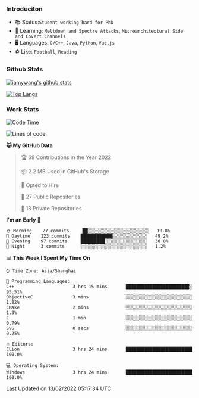 ### Introduciton

- 📚 Status:`Student working hard for PhD`
- 🔎 Learning: `Meltdown and Spectre Attacks`, `Microarchitectural Side and Covert Channels`
- 🖥️ Languages: `C/C++`, `Java`, `Python`, `Vue.js`
- ⚽ Like: `Football`, `Reading`

### Github Stats

[![iamywang's github stats](https://github-readme-stats.vercel.app/api?username=iamywang&count_private=true&show_icons=true)]()

[![Top Langs](https://github-readme-stats.vercel.app/api/top-langs/?username=iamywang&layout=compact)]()

### Work Stats

<!--START_SECTION:waka-->
![Code Time](http://img.shields.io/badge/Code%20Time-99%20hrs%2019%20mins-blue)

![Lines of code](https://img.shields.io/badge/From%20Hello%20World%20I%27ve%20Written-534%20Thousand%20lines%20of%20code-blue)

**🐱 My GitHub Data** 

> 🏆 69 Contributions in the Year 2022
 > 
> 📦 2.2 MB Used in GitHub's Storage 
 > 
> 💼 Opted to Hire
 > 
> 📜 27 Public Repositories 
 > 
> 🔑 13 Private Repositories  
 > 
**I'm an Early 🐤** 

```text
🌞 Morning    27 commits     ██░░░░░░░░░░░░░░░░░░░░░░░   10.8% 
🌆 Daytime    123 commits    ████████████░░░░░░░░░░░░░   49.2% 
🌃 Evening    97 commits     █████████░░░░░░░░░░░░░░░░   38.8% 
🌙 Night      3 commits      ░░░░░░░░░░░░░░░░░░░░░░░░░   1.2%

```


📊 **This Week I Spent My Time On** 

```text
⌚︎ Time Zone: Asia/Shanghai

💬 Programming Languages: 
C++                      3 hrs 15 mins       ████████████████████████░   95.51% 
ObjectiveC               3 mins              ░░░░░░░░░░░░░░░░░░░░░░░░░   1.82% 
CMake                    2 mins              ░░░░░░░░░░░░░░░░░░░░░░░░░   1.3% 
C                        1 min               ░░░░░░░░░░░░░░░░░░░░░░░░░   0.79% 
SVG                      0 secs              ░░░░░░░░░░░░░░░░░░░░░░░░░   0.25%

🔥 Editors: 
CLion                    3 hrs 24 mins       █████████████████████████   100.0%

💻 Operating System: 
Windows                  3 hrs 24 mins       █████████████████████████   100.0%

```


 Last Updated on 13/02/2022 05:17:34 UTC
<!--END_SECTION:waka-->
